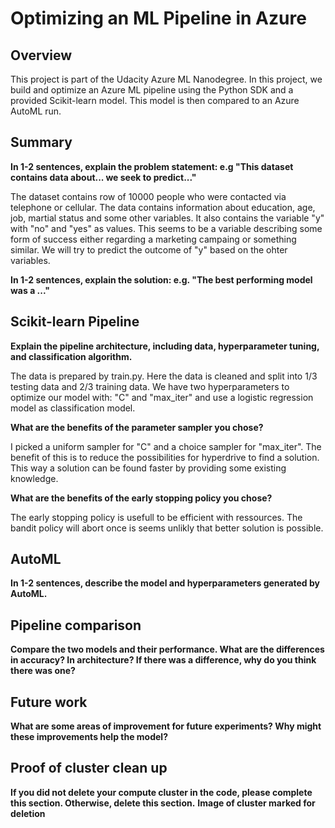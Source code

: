 # Optimizing an ML Pipeline in Azure

## Overview
This project is part of the Udacity Azure ML Nanodegree.
In this project, we build and optimize an Azure ML pipeline using the Python SDK and a provided Scikit-learn model.
This model is then compared to an Azure AutoML run.

## Summary
**In 1-2 sentences, explain the problem statement: e.g "This dataset contains data about... we seek to predict..."**

The dataset contains row of 10000 people who were contacted via telephone or cellular. The data contains information about education, age, job, martial status and some other variables. It also contains the variable "y" with "no" and "yes" as values. This seems to be a variable describing some form of success either regarding a marketing campaing or something similar. We will try to predict the outcome of "y" based on the ohter variables.

**In 1-2 sentences, explain the solution: e.g. "The best performing model was a ..."**

## Scikit-learn Pipeline
**Explain the pipeline architecture, including data, hyperparameter tuning, and classification algorithm.**

The data is prepared by train.py. Here the data is cleaned and split into 1/3 testing data and 2/3 training data. We have two hyperparameters to optimize our model with: "C" and "max_iter" and use a logistic regression model as classification model.

**What are the benefits of the parameter sampler you chose?**

I picked a uniform sampler for "C" and a choice sampler for "max_iter". The benefit of this is to reduce the possibilities for hyperdrive to find a solution. This way a solution can be found faster by providing some existing knowledge.

**What are the benefits of the early stopping policy you chose?**

The early stopping policy is usefull to be efficient with ressources. The bandit policy will abort once is seems unlikly that better solution is possible.

## AutoML
**In 1-2 sentences, describe the model and hyperparameters generated by AutoML.**

## Pipeline comparison
**Compare the two models and their performance. What are the differences in accuracy? In architecture? If there was a difference, why do you think there was one?**

## Future work
**What are some areas of improvement for future experiments? Why might these improvements help the model?**

## Proof of cluster clean up
**If you did not delete your compute cluster in the code, please complete this section. Otherwise, delete this section.**
**Image of cluster marked for deletion**
